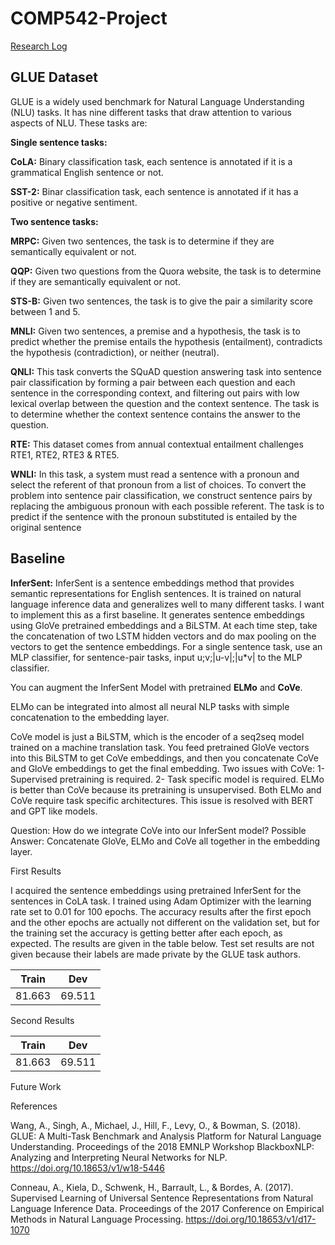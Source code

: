 # COMP542-Project

[Research Log](https://docs.google.com/document/d/1TU-SytN72VAUvIoxig2BsL9KrK_iTZogxV5SyCIbNI4/edit?usp=sharing)

## GLUE Dataset

GLUE is a widely used benchmark for Natural Language Understanding (NLU) tasks. It has nine different tasks that draw attention to various aspects of NLU. These tasks are:

**Single sentence tasks:**

**CoLA:** Binary classification task, each sentence is annotated if it is a grammatical English sentence or not.

**SST-2:** Binar classification task, each sentence is annotated if it has a positive or negative sentiment.

**Two sentence tasks:**

**MRPC:** Given two sentences, the task is to determine if they are semantically equivalent or not.

**QQP:** Given two questions from the Quora website, the task is to determine if they are semantically equivalent or not.

**STS-B:** Given two sentences, the task is to give the pair a similarity score between 1 and 5.

**MNLI:** Given two sentences, a premise and a hypothesis, the task is to predict whether the premise entails the hypothesis (entailment), contradicts the hypothesis (contradiction), or neither (neutral).

**QNLI:** This task converts the SQuAD question answering task into sentence pair classification by forming a pair between each question and each sentence in the corresponding context, and filtering out pairs with low lexical overlap between the question and the context sentence. The task is to determine whether the context sentence contains the answer to the question.

**RTE:** This dataset comes from annual contextual entailment challenges RTE1, RTE2, RTE3 & RTE5.

**WNLI:** In this task, a system must read a sentence with a pronoun and select the referent of that pronoun from a list of choices. To convert the problem into sentence pair classification, we construct sentence pairs by replacing the ambiguous pronoun with each possible referent. The task is to predict if the sentence with the pronoun substituted is entailed by the original sentence

## Baseline 
**InferSent:** InferSent is a sentence embeddings method that provides semantic representations for English sentences. It is trained on natural language inference data and generalizes well to many different tasks. I want to implement this as a first baseline. It generates sentence embeddings using GloVe pretrained embeddings and a BiLSTM. At each time step, take the concatenation of two LSTM hidden vectors and do max pooling on the vectors to get the sentence embeddings. For a single sentence task, use an MLP classifier, for sentence-pair tasks, input u;v;|u-v|;|u*v| to the MLP classifier.

You can augment the InferSent Model with pretrained **ELMo** and **CoVe**.

ELMo can be integrated into almost all neural NLP tasks with simple concatenation to the embedding layer. 

CoVe model is just a BiLSTM, which is the encoder of a seq2seq model trained on a machine translation task. You feed pretrained GloVe vectors into this BiLSTM to get CoVe embeddings, and then you concatenate CoVe and GloVe embeddings to get the final embedding.
Two issues with CoVe: 
1- Supervised pretraining is required.
2- Task specific model is required.
ELMo is better than CoVe because its pretraining is unsupervised.
Both ELMo and CoVe require task specific architectures. This issue is resolved with BERT and GPT like models.

Question: How do we integrate CoVe into our InferSent model? 
Possible Answer: Concatenate GloVe, ELMo and CoVe all together in the embedding layer.

First Results

I acquired the sentence embeddings using pretrained InferSent for the sentences in CoLA task. I trained using Adam Optimizer with the learning rate set to 0.01 for 100 epochs. The accuracy results after the first epoch and the other epochs are actually not different on the validation set, but for the training set the accuracy is getting better after each epoch, as expected. The results are given in the table below. Test set results are not given because their labels are made private by the GLUE task authors.

| Train | Dev |
| --- | --- |
| 81.663 | 69.511 |

Second Results

| Train | Dev |
| --- | --- |
| 81.663 | 69.511 |

Future Work

References

Wang, A., Singh, A., Michael, J., Hill, F., Levy, O., &amp; Bowman, S. (2018). GLUE: A Multi-Task Benchmark and Analysis Platform for Natural Language Understanding. Proceedings of the 2018 EMNLP Workshop BlackboxNLP: Analyzing and Interpreting Neural Networks for NLP. https://doi.org/10.18653/v1/w18-5446 

Conneau, A., Kiela, D., Schwenk, H., Barrault, L., &amp; Bordes, A. (2017). Supervised Learning of Universal Sentence Representations from Natural Language Inference Data. Proceedings of the 2017 Conference on Empirical Methods in Natural Language Processing. https://doi.org/10.18653/v1/d17-1070 
